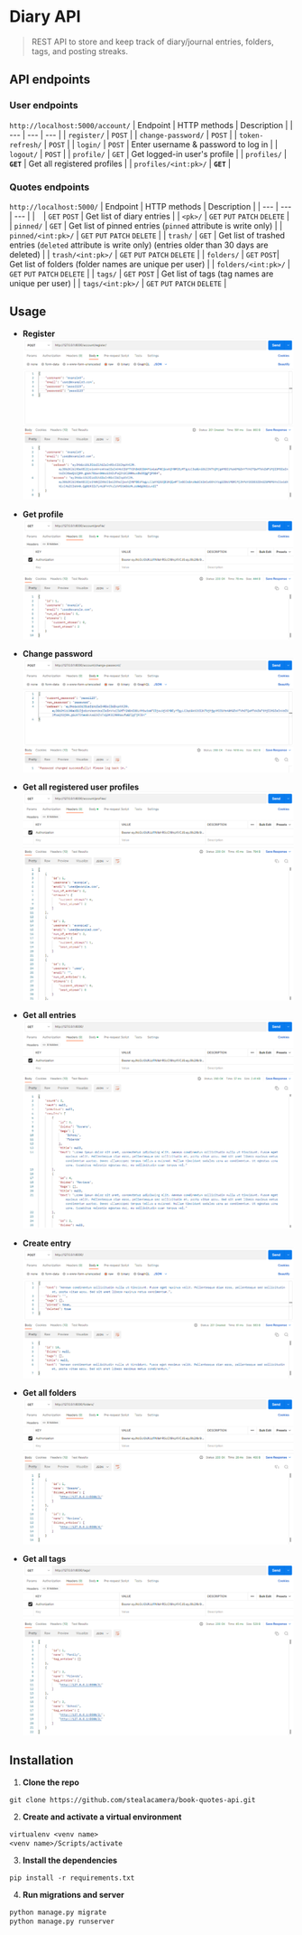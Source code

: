 # Diary API
> REST API to store and keep track of diary/journal entries, folders, tags, and posting streaks.


## API endpoints

### User endpoints 
`http://localhost:5000/account/`
| Endpoint  | HTTP methods | Description |
| --- | --- | --- |
| `register/` | `POST` |
| `change-password/` | `POST` |
| `token-refresh/` | `POST` |
| `login/` | `POST` | Enter username & password to log in |
| `logout/` | `POST` |
| `profile/` | `GET` | Get logged-in user's profile |
| `profiles/` | **`GET`** | Get all registered profiles |
| `profiles/<int:pk>/` | **`GET`** |

### Quotes endpoints
`http://localhost:5000/`
| Endpoint  | HTTP methods | Description |
| --- | --- | --- |
| ` ` | `GET` `POST` | Get list of diary entries |
| `<pk>/` | `GET` `PUT` `PATCH` `DELETE` |
| `pinned/` | `GET` | Get list of pinned entries (`pinned` attribute is write only) |
| `pinned/<int:pk>/` | `GET` `PUT` `PATCH` `DELETE` |
| `trash/` | `GET` | Get list of trashed entries (`deleted` attribute is write only) (entries older than 30 days are deleted) |
| `trash/<int:pk>/` | `GET` `PUT` `PATCH` `DELETE` |
| `folders/` | `GET` `POST`| Get list of folders (folder names are unique per user) |
| `folders/<int:pk>/` | `GET` `PUT` `PATCH` `DELETE` |
| `tags/` | `GET` `POST` | Get list of tags (tag names are unique per user) |
| `tags/<int:pk>/` | `GET` `PUT` `PATCH` `DELETE` |

## Usage
- **Register**
![Postman register user](usage_photos/postman_register.png)

- **Get profile**
![Postman GET profile](usage_photos/postman_profile.png)

- **Change password**
![Postman change password](usage_photos/postman_change_password.png)

- **Get all registered user profiles**
![Postman GET user profiles](usage_photos/postman_all_profiles.png)

- **Get all entries**
![Postman GET entries](usage_photos/postman_entries.png)

- **Create entry**
![Postman POST entry](usage_photos/postman_create_entry.png)

- **Get all folders**
![Postman GET folders](usage_photos/postman_folders.png)

- **Get all tags**
![Postman GET tags](usage_photos/postman_tags.png)


## Installation
1. **Clone the repo**
```
git clone https://github.com/stealacamera/book-quotes-api.git
```
2. **Create and activate a virtual environment**
```
virtualenv <venv name>
<venv name>/Scripts/activate
```
3. **Install the dependencies**
```
pip install -r requirements.txt
```
4. **Run migrations and server**
```
python manage.py migrate
python manage.py runserver
```
